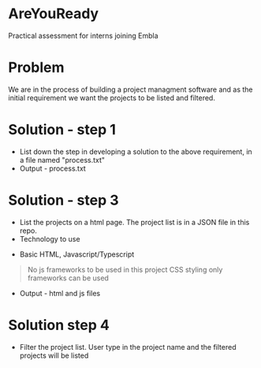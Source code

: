 # AreYouReady
Practical assessment for interns joining Embla

# Problem
We are in the process of building a project managment software and as the initial requirement we want the projects to be listed and filtered.

# Solution - step 1
* List down the step in developing a solution to the above requirement, in a file named "process.txt"
* Output - process.txt

# Solution - step 3
* List the projects on a html page. The project list is in a JSON file in this repo. 
* Technology to use
- Basic HTML, Javascript/Typescript

> No js frameworks to be used in this project
> CSS styling only frameworks can be used

 * Output - html and js files

# Solution step 4
* Filter the project list. User type in the project name and the filtered projects will be listed


